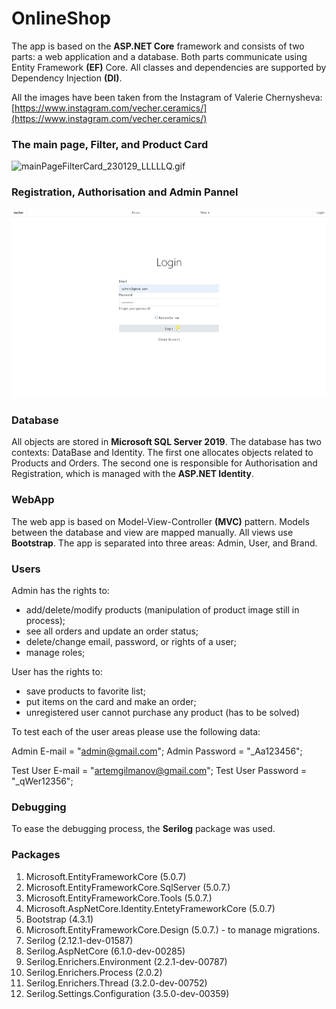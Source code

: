 # OnlineShop

The app is based on the **ASP.NET Core** framework and consists of two parts: a web application
and a database. Both parts communicate using Entity Framework **(EF)** Core. All classes and dependencies are supported by Dependency Injection **(DI)**. 

All the images have been taken from the Instagram of Valerie Chernysheva:
[https://www.instagram.com/vecher.ceramics/](https://www.instagram.com/vecher.ceramics/)

### The main page, Filter, and Product  Card

![mainPageFilterCard_230129_LLLLLQ.gif](documentation/mainPageFilterCard_230129_LLLLLQ.gif)

### Registration, Authorisation and Admin Pannel

![regAuthorAdmPan_230129.gif](documentation/regAuthorAdmPan_230129.gif)

### Database

All objects are stored in **Microsoft SQL Server 2019**. The database has two contexts: DataBase and Identity. The first one allocates objects related to Products and Orders. The second one is responsible for Authorisation and Registration, which is managed with the **ASP.NET Identity**.

### WebApp

The web app is based on Model-View-Controller **(MVC)** pattern. Models between the database and view are mapped manually. All views use **Bootstrap**. The app is separated into three areas: Admin, User, and Brand. 

### Users

Admin has the rights to:
- add/delete/modify products (manipulation of product image still in process);
- see all orders and update an order status;
- delete/change email, password, or rights of a user;
- manage roles; 

User has the rights to:
- save products to favorite list;
- put items on the card and make an order;
- unregistered user cannot purchase any product (has to be solved)

To test each of the user areas please use the following data: 

Admin E-mail = "admin@gmail.com";
Admin Password = "_Aa123456";

Test User E-mail = "artemgilmanov@gmail.com";
Test User Password = "_qWer12356";

### Debugging

To ease the debugging process, the **Serilog** package was used. 

### Packages

1. Microsoft.EntityFrameworkCore (5.0.7)
2. Microsoft.EntityFrameworkCore.SqlServer (5.0.7.)
3. Microsoft.EntityFrameworkCore.Tools (5.0.7.)
4. Microsoft.AspNetCore.Identity.EntetyFrameworkCore (5.0.7)
5. Bootstrap (4.3.1)
6. Microsoft.EntityFrameworkCore.Design (5.0.7.) - to manage migrations.
7. Serilog (2.12.1-dev-01587)
8. Serilog.AspNetCore (6.1.0-dev-00285)
9. Serilog.Enrichers.Environment (2.2.1-dev-00787)
10. Serilog.Enrichers.Process (2.0.2)
11. Serilog.Enrichers.Thread (3.2.0-dev-00752)
12. Serilog.Settings.Configuration (3.5.0-dev-00359)